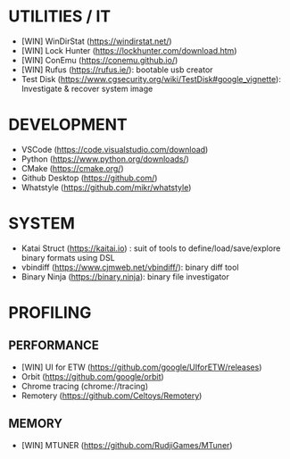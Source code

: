 # UTILITIES / IT

- [WIN] WinDirStat (https://windirstat.net/)
- [WIN] Lock Hunter (https://lockhunter.com/download.htm)
- [WIN] ConEmu (https://conemu.github.io/)
- [WIN] Rufus (https://rufus.ie/): bootable usb creator
- Test Disk (https://www.cgsecurity.org/wiki/TestDisk#google_vignette): Investigate & recover system image

# DEVELOPMENT

- VSCode (https://code.visualstudio.com/download)
- Python (https://www.python.org/downloads/)
- CMake (https://cmake.org/)
- Github Desktop (https://github.com/)
- Whatstyle (https://github.com/mikr/whatstyle)

# SYSTEM

- Katai Struct (https://kaitai.io) : suit of tools to define/load/save/explore binary formats using DSL
- vbindiff (https://www.cjmweb.net/vbindiff/): binary diff tool
- Binary Ninja (https://binary.ninja): binary file investigator

# PROFILING

## PERFORMANCE

- [WIN] UI for ETW (https://github.com/google/UIforETW/releases)
- Orbit (https://github.com/google/orbit)
- Chrome tracing (chrome://tracing)
- Remotery (https://github.com/Celtoys/Remotery)

## MEMORY

- [WIN] MTUNER (https://github.com/RudjiGames/MTuner)
